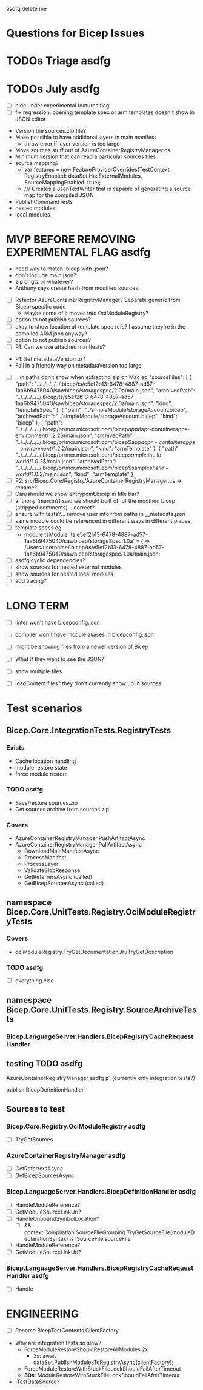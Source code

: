 ﻿asdfg delete me

# Questions for Bicep Issues

# TODOs Triage asdfg


# TODOs July asdfg
* [ ] hide under experimental features flag
* [ ] fix regression: opening template spec or arm templates doesn't show in JSON editor
* Version the sources.zip file?
* Make possible to have additional layers in main manifest
  * throw error if layer version is too large
* Move sources stuff out of AzureContainerRegistryManager.cs
* Minimum version that can read a particular sources files
* source mapping?
  * var features = new FeatureProviderOverrides(TestContext, RegistryEnabled: dataSet.HasExternalModules, SourceMappingEnabled: true);
  * /// Creates a JsonTextWriter that is capable of generating a source map for the compiled JSON
* PublishCommandTests
* nested modules
* local modules

# MVP BEFORE REMOVING EXPERIMENTAL FLAG asdfg
* need way to match .bicep with .json?
* don't include main.json?
* zip or gtz or whatever?
* Anthony says create hash from modified sources
* [ ] Refactor AzureContainerRegistryManager?  Separate generic from Bicep-specific code
  * Maybe some of it moves into OciModuleRegistry?
* [ ] option to not publish sources?
* [ ] okay to show location of template spec refs?  I assume they're in the compiled ARM json anyway?
* [ ] option to not publish sources?
* [ ] P1: Can we use attached manifests?
* P1: Set metadataVersion to 1
* Fail in a friendly way on metadataVersion too large
* [ ] .. in paths don't show when extracting zip on Mac
  eg "sourceFiles": [
    {
      "path": "../../../../../.bicep/ts/e5ef2b13-6478-4887-ad57-1aa6b9475040/sawbicep/storagespec/2.0a/main.json",
      "archivedPath": "../../../../../.bicep/ts/e5ef2b13-6478-4887-ad57-1aa6b9475040/sawbicep/storagespec/2.0a/main.json",
      "kind": "templateSpec"
    },
    {
      "path": "../simpleModule/storageAccount.bicep",
      "archivedPath": "../simpleModule/storageAccount.bicep",
      "kind": "bicep"
    },
    {
      "path": "../../../../../.bicep/br/mcr.microsoft.com/bicep$app$dapr-containerapps-environment/1.2.2$/main.json",
      "archivedPath": "../../../../../.bicep/br/mcr.microsoft.com/bicep$app$dapr-containerapps-environment/1.2.2$/main.json",
      "kind": "armTemplate"
    },
    {
      "path": "../../../../../.bicep/br/mcr.microsoft.com/bicep$samples$hello-world/1.0.2$/main.json",
      "archivedPath": "../../../../../.bicep/br/mcr.microsoft.com/bicep$samples$hello-world/1.0.2$/main.json",
      "kind": "armTemplate"
    }
* [ ] P2: src/Bicep.Core/Registry/AzureContainerRegistryManager.cs -> rename?
* [ ] Can/should we show entrypoint.bicep in title bar?
* [ ] anthony (marcin?) said we should built off of the modified bicep (stripped comments)...  correct?
* [ ] ensure with tests?... remove user info from paths in __metadata.json
* [ ] same module could be referenced in different ways in different places
* [ ] template specs eg
  * module tsModule 'ts:e5ef2b13-6478-4887-ad57-1aa6b9475040/sawbicep/storageSpec:1.0a' = {
     =>
  /Users/username/.bicep/ts/e5ef2b13-6478-4887-ad57-1aa6b9475040/sawbicep/storagespec/1.0a/main.json:
* [ ] asdfg cyclic dependencies?
* [ ] show sources for nested external modules
* [ ] show sources for nested local modules
* [ ] add tracing?

# LONG TERM
* [ ] linter won't have bicepconfig.json
* [ ] compiler won't have module aliases in bicepconfig.json
* [ ] might be showing files from a newer version of Bicep
* [ ] What if they want to see the JSON?
* [ ] show multiple files
* [ ] loadContent files?  they don't currently show up in sources



# Test scenarios

## Bicep.Core.IntegrationTests.RegistryTests
### Exists
* Cache location handling
* module restore state
* force module restore
### TODO asdfg
* Save/restore sources.zip
* Get sources archive from sources.zip
### Covers
* AzureContainerRegistryManager.PushArtifactAsync
* AzureContainerRegistryManager.PullArtifactAsync
  * DownloadMainManifestAsync
  * ProcessManifest
  * ProcessLayer
  * ValidateBlobResponse
  * GetReferrersAsync (called)
  * GetBicepSourcesAsync (called)

## namespace Bicep.Core.UnitTests.Registry.OciModuleRegistryTests
### Covers
* ociModuleRegistry.TryGetDocumentationUri/TryGetDescription
### TODO asdfg
* [ ] everything else

## namespace Bicep.Core.UnitTests.Registry.SourceArchiveTests

### Bicep.LanguageServer.Handlers.BicepRegistryCacheRequestHandler



## testing TODO asdfg
AzureContainerRegistryManager asdfg p1 (currently only integration tests?)

publish
BicepDefinitionHandler

## Sources to test
### Bicep.Core.Registry.OciModuleRegistry  asdfg
* [ ] TryGetSources
### AzureContainerRegistryManager asdfg
* [ ] GetReferrersAsync
* [ ] GetBicepSourcesAsync
### Bicep.LanguageServer.Handlers.BicepDefinitionHandler asdfg
* [ ] HandleModuleReference?
* [ ] GetModuleSourceLinkUri?
* [ ] HandleUnboundSymbolLocation?
  * [ ] && context.Compilation.SourceFileGrouping.TryGetSourceFile(moduleDeclarationSyntax) is ISourceFile sourceFile
* [ ] HandleModuleReference?
* [ ] GetModuleSourceLinkUri?
### Bicep.LanguageServer.Handlers.BicepRegistryCacheRequestHandler asdfg
* [ ] Handle



# ENGINEERING
* [ ] Rename BicepTestContents.ClientFactory
* Why are integration tests so slow?
  * ForceModuleRestoreShouldRestoreAllModules 2x
    * 3s: await dataSet.PublishModulesToRegistryAsync(clientFactory);
  * ForceModuleRestoreWithStuckFileLockShouldFailAfterTimeout
  * **30s**: ModuleRestoreWithStuckFileLockShouldFailAfterTimeout
* ITestDataSource?
